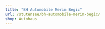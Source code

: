 ```yaml
---
title: "BH Automobile Merim Begic"
url: /stutensee/bh-automobile-merim-begic/
shop: Autohaus
---
```

